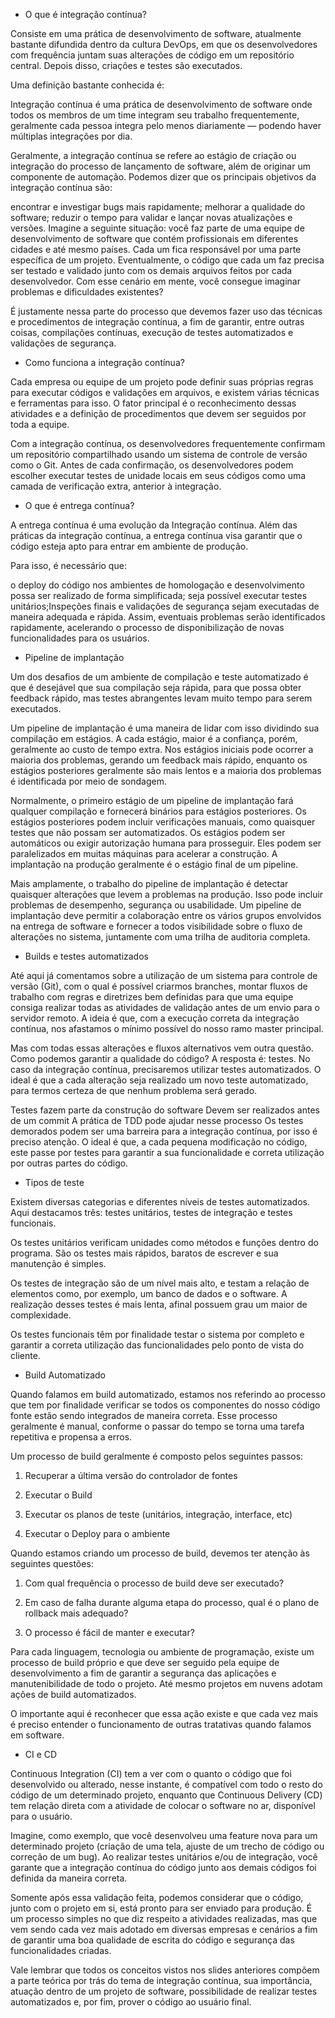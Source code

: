 * O que é integração contínua?

Consiste em uma prática de desenvolvimento de software, atualmente bastante difundida dentro da cultura DevOps, em que os desenvolvedores com frequência juntam suas alterações de código em um repositório central. Depois disso, criações e testes são executados. 

Uma definição bastante conhecida é:

Integração contínua é uma prática de desenvolvimento de software onde todos os membros de um time integram seu trabalho frequentemente, geralmente cada pessoa integra pelo menos diariamente — podendo haver múltiplas integrações por dia.

Geralmente, a integração contínua se refere ao estágio de criação ou integração do processo de lançamento de software, além de originar um componente de automação. Podemos dizer que os principais objetivos da integração contínua são:

encontrar e investigar bugs mais rapidamente; melhorar a qualidade do software; reduzir o tempo para validar e lançar novas atualizações e versões.
Imagine a seguinte situação: você faz parte de uma equipe de desenvolvimento de software que contém profissionais em diferentes cidades e até mesmo países. Cada um fica responsável por uma parte específica de um projeto. Eventualmente, o código que cada um faz precisa ser testado e validado junto com os demais arquivos feitos por cada desenvolvedor. Com esse cenário em mente, você consegue imaginar problemas e dificuldades existentes?

É justamente nessa parte do processo que devemos fazer uso das técnicas e procedimentos de integração contínua, a fim de garantir, entre outras coisas, compilações contínuas, execução de testes automatizados e validações de segurança.

* Como funciona a integração contínua?

Cada empresa ou equipe de um projeto pode definir suas próprias regras para executar códigos e validações em arquivos, e existem várias técnicas e ferramentas para isso. O fator principal é o reconhecimento dessas atividades e a definição de procedimentos que devem ser seguidos por toda a equipe.

Com a integração contínua, os desenvolvedores frequentemente confirmam um repositório compartilhado usando um sistema de controle de versão como o Git. Antes de cada confirmação, os desenvolvedores podem escolher executar testes de unidade locais em seus códigos como uma camada de verificação extra, anterior à integração.

* O que é entrega contínua?

A entrega contínua é uma evolução da Integração contínua. Além das práticas da integração contínua, a entrega contínua visa garantir que o código esteja apto para entrar em ambiente de produção.

Para isso, é necessário que: 

o deploy do código nos ambientes de homologação e desenvolvimento possa ser realizado de forma simplificada;  seja possível executar testes unitários;Inspeções finais e validações de segurança sejam executadas de maneira adequada e rápida.
Assim, eventuais problemas serão identificados rapidamente, acelerando o processo de disponibilização de novas funcionalidades para os usuários.

* Pipeline de implantação

Um dos desafios de um ambiente de compilação e teste automatizado é que é desejável que sua compilação seja rápida, para que possa obter feedback rápido, mas testes abrangentes levam muito tempo para serem executados.

Um pipeline de implantação é uma maneira de lidar com isso dividindo sua compilação em estágios. A cada estágio, maior é a confiança, porém, geralmente ao custo de tempo extra. Nos estágios iniciais pode ocorrer a maioria dos problemas, gerando um feedback mais rápido, enquanto os estágios posteriores geralmente são mais lentos e a maioria dos problemas é identificada por meio de sondagem.

Normalmente, o primeiro estágio de um pipeline de implantação fará qualquer compilação e fornecerá binários para estágios posteriores. Os estágios posteriores podem incluir verificações manuais, como quaisquer testes que não possam ser automatizados. Os estágios podem ser automáticos ou exigir autorização humana para prosseguir. Eles podem ser paralelizados em muitas máquinas para acelerar a construção. A implantação na produção geralmente é o estágio final de um pipeline.

Mais amplamente, o trabalho do pipeline de implantação é detectar quaisquer alterações que levem a problemas na produção. Isso pode incluir problemas de desempenho, segurança ou usabilidade. Um pipeline de implantação deve permitir a colaboração entre os vários grupos envolvidos na entrega de software e fornecer a todos visibilidade sobre o fluxo de alterações no sistema, juntamente com uma trilha de auditoria completa.

* Builds e testes automatizados

Até aqui já comentamos sobre a utilização de um sistema para controle de versão (Git), com o qual é possível criarmos branches, montar fluxos de trabalho com regras e diretrizes bem definidas para que uma equipe consiga realizar todas as atividades de validação antes de um envio para o servidor remoto. A ideia é que, com a execução correta da integração contínua, nos afastamos o mínimo possível do nosso ramo master principal.

Mas com todas essas alterações e fluxos alternativos vem outra questão. Como podemos garantir a qualidade do código? A resposta é: testes. No caso da integração contínua, precisaremos utilizar testes automatizados. O ideal é que a cada alteração seja realizado um novo teste automatizado, para termos certeza de que nenhum problema será gerado.

Testes fazem parte da construção do software Devem ser realizados antes de um commit A prática de TDD pode ajudar nesse processo
Os testes demorados podem ser uma barreira para a integração contínua, por isso é preciso atenção. O ideal é que, a cada pequena modificação no código, este passe por testes para garantir a sua funcionalidade e correta utilização por outras partes do código.

* Tipos de teste

Existem diversas categorias e diferentes níveis de testes automatizados. Aqui destacamos três: testes unitários, testes de integração e testes funcionais.

Os testes unitários verificam unidades como métodos e funções dentro do programa. São os testes mais rápidos, baratos de escrever e sua manutenção é simples.

Os testes de integração são de um nível mais alto, e testam a relação de elementos como, por exemplo, um banco de dados e o software. A realização desses testes é mais lenta, afinal possuem grau um maior de complexidade.

Os testes funcionais têm por finalidade testar o sistema por completo e garantir a correta utilização das funcionalidades pelo ponto de vista do cliente.

* Build Automatizado

Quando falamos em build automatizado, estamos nos referindo ao processo que tem por finalidade verificar se todos os componentes do nosso código fonte estão sendo integrados de maneira correta. Esse processo geralmente é manual, conforme o passar do tempo se torna uma tarefa repetitiva e propensa a erros. 

Um processo de build geralmente é composto pelos seguintes passos:

1. Recuperar a última versão do controlador de fontes

2. Executar o Build

3. Executar os planos de teste (unitários, integração, interface, etc)

4. Executar o Deploy para o ambiente

Quando estamos criando um processo de build, devemos ter atenção às seguintes questões:

1. Com qual frequência o processo de build deve ser executado?

2. Em caso de falha durante alguma etapa do processo, qual é o plano de rollback mais adequado?

3. O processo é fácil de manter e executar?

Para cada linguagem, tecnologia ou ambiente de programação, existe um processo de build próprio e que deve ser seguido pela equipe de desenvolvimento a fim de garantir a segurança das aplicações e manutenibilidade de todo o projeto. Até mesmo projetos em nuvens adotam ações de build automatizados.

O importante aqui é reconhecer que essa ação existe e que cada vez mais é preciso entender o funcionamento de outras tratativas quando falamos em software.

* CI e CD

Continuous Integration (CI) tem a ver com o quanto o código que foi desenvolvido ou alterado, nesse instante, é compatível com todo o resto do código de um determinado projeto, enquanto que Continuous Delivery (CD) tem relação direta com a atividade de colocar o software no ar, disponível para o usuário.

Imagine, como exemplo, que você desenvolveu uma feature nova para um determinado projeto (criação de uma tela, ajuste de um trecho de código ou correção de um bug). Ao realizar testes unitários e/ou de integração, você garante que a integração contínua do código junto aos demais códigos foi definida da maneira correta.

Somente após essa validação feita, podemos considerar que o código, junto com o projeto em si, está pronto para ser enviado para produção. É um processo simples no que diz respeito a atividades realizadas, mas que vem sendo cada vez mais adotado em diversas empresas e cenários a fim de garantir uma boa qualidade de escrita do código e segurança das funcionalidades criadas.

Vale lembrar que todos os conceitos vistos nos slides anteriores compõem a parte teórica por trás do tema de integração contínua, sua importância, atuação dentro de um projeto de software, possibilidade de realizar testes automatizados e, por fim, prover o código ao usuário final.